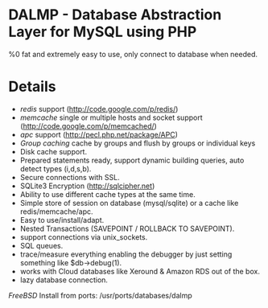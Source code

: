 DALMP - Database Abstraction Layer for MySQL using PHP 
======================================================

%0 fat and extremely easy to use, only connect to database when needed.

Details
=======

  * *redis* support (http://code.google.com/p/redis/)
  * *memcache*  single or multiple hosts and socket support (http://code.google.com/p/memcached/)
  * *apc* support (http://pecl.php.net/package/APC)
  * *Group caching*  cache by groups and flush by groups or individual keys
  * Disk cache support.
  * Prepared statements ready, support dynamic building queries, auto detect types (i,d,s,b).
  * Secure connections with SSL.
  * SQLite3 Encryption (http://sqlcipher.net)
  * Ability to use different cache types at the same time.
  * Simple store of session on database (mysql/sqlite) or a cache like redis/memcache/apc.
  * Easy to use/install/adapt. 
  * Nested Transactions (SAVEPOINT  / ROLLBACK TO SAVEPOINT).
  * support connections via unix_sockets.
  * SQL queues.
  * trace/measure everything enabling the debugger by just setting something like $db->debug(1).
  * works with Cloud databases like  Xeround & Amazon RDS out of the box.
  * lazy database connection.

*FreeBSD*
Install from ports: /usr/ports/databases/dalmp